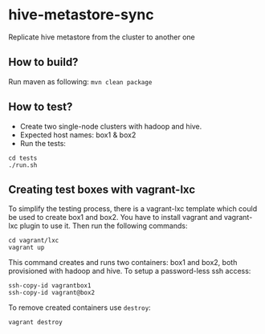 # hive-metastore-sync
Replicate hive metastore from the cluster to another one

## How to build?
Run maven as following:
```mvn clean package```

## How to test?
* Create two single-node clusters with hadoop and hive.
* Expected host names: box1 & box2
* Run the tests:

```
cd tests
./run.sh
```

## Creating test boxes with vagrant-lxc

To simplify the testing process, there is a vagrant-lxc template which could be used to create box1 and box2.
You have to install vagrant and vagrant-lxc plugin to use it. Then run the following commands:

```
cd vagrant/lxc
vagrant up
```

This command creates and runs two containers: box1 and box2, both provisioned with hadoop and hive.
To setup a password-less ssh access:

```
ssh-copy-id vagrantbox1
ssh-copy-id vagrant@box2
```

To remove created containers use ```destroy```:

```
vagrant destroy
```
